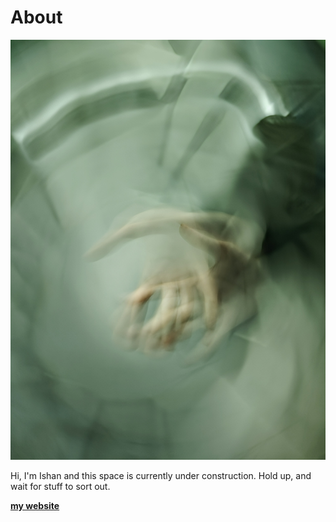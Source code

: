 # About

![](../images/hands.jpg)

Hi, I'm Ishan and this space is currently under construction. Hold up, and wait for stuff to sort out.

**[my website](https://ishanmudgal.github.io/MDEF/)**
